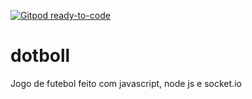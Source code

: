 [![Gitpod ready-to-code](https://img.shields.io/badge/Gitpod-ready--to--code-blue?logo=gitpod)](https://gitpod.io/#https://github.com/UltraGabriel77/dotboll)

# dotboll
Jogo de futebol feito com javascript, node js e socket.io
